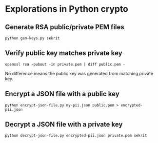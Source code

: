 # Explorations in Python crypto

## Generate RSA public/private PEM files

```
python gen-keys.py sekrit
```

## Verify public key matches private key

```
openssl rsa -pubout -in private.pem | diff public.pem -
```

No difference means the public key was generated from matching private key.

## Encrypt a JSON file with a public key

```
python encrypt-json-file.py my-pii.json public.pem > encrypted-pii.json
```

## Decrypt a JSON file with a private key

```
python decrypt-json-file.py encrypted-pii.json private.pem sekrit
```
